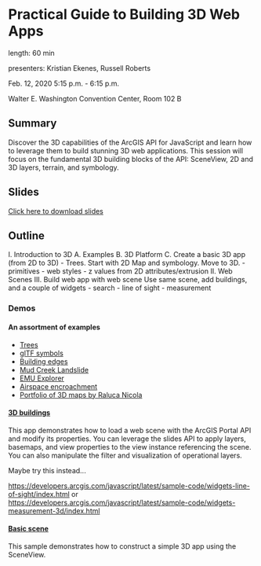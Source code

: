 # Practical Guide to Building 3D Web Apps

length: 60 min

presenters: Kristian Ekenes, Russell Roberts

Feb. 12, 2020 5:15 p.m. - 6:15 p.m.

Walter E. Washington Convention Center, Room 102 B

## Summary

Discover the 3D capabilities of the ArcGIS API for JavaScript and learn how to leverage them to build stunning 3D web applications. This session will focus on the fundamental 3D building blocks of the API: SceneView, 2D and 3D layers, terrain, and symbology.

## Slides

[Click here to download slides](https://github.com/ekenes/conferences/raw/master/fed-2020/presentations/3d/slides.pptx)

## Outline

I. Introduction to 3D
  A. Examples
  B. 3D Platform
  C. Create a basic 3D app (from 2D to 3D)
    - Trees. Start with 2D Map and symbology. Move to 3D.
    - primitives
    - web styles
    - z values from 2D attributes/extrusion
II. Web Scenes
III. Build web app with web scene
  Use same scene, add buildings, and a couple of widgets
    - search
    - line of sight
    - measurement

### Demos

#### An assortment of examples

- [Trees](http://localhost/conferences/uc-2019/3d-viz/demos/trees)
- [glTF symbols](https://developers.arcgis.com/javascript/latest/sample-code/import-gltf/index.html)
- [Building edges](https://ralucanicola.github.io/JSAPI_demos/sketch-the-city/?id=3c647dba420a4f3da9091ae83772e78e)
- [Mud Creek Landslide](https://www.arcgis.com/apps/Cascade/index.html?appid=052128d3cc8f44119781ea09698afcf9)
- [EMU Explorer](/esri-ts-samples/visualization/emu/3d/)
- [Airspace encroachment](/uc-2018/3d-viz/samples/airspace-encroachment/)
- [Portfolio of 3D maps by Raluca Nicola](https://ralucanicola.github.io/JSAPI_demos/)

#### [3D buildings](https://ekenes.github.io/conferences/ds-2017/3d-apps-guide/demos/3d-buildings/)

This app demonstrates how to load a web scene with the ArcGIS Portal API and modify its properties. You can leverage the slides API to apply layers, basemaps, and view properties to the view instance referencing the scene. You can also manipulate the filter and visualization of operational layers.

Maybe try this instead...

https://developers.arcgis.com/javascript/latest/sample-code/widgets-line-of-sight/index.html
or https://developers.arcgis.com/javascript/latest/sample-code/widgets-measurement-3d/index.html

#### [Basic scene](https://ekenes.github.io/conferences/ds-2017/3d-apps-guide/demos/basics/)

This sample demonstrates how to construct a simple 3D app using the SceneView.